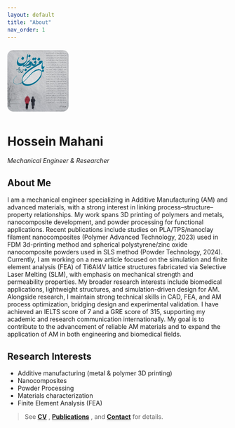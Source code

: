 ```yaml
---
layout: default
title: "About"
nav_order: 1
---
```


<img src="/assets/img/headshot.jpg" alt="Hossein Mahani" style="max-width:140px;border-radius:14px;margin:8px 0;">

**<h1 id="hossein-name">Hossein Mahani</h1>**
*Mechanical Engineer & Researcher*


<h2 id="about-me">About Me</h2>
<p class="justified-text">
I am a mechanical engineer specializing in Additive Manufacturing (AM) and advanced materials, with a strong interest in linking process–structure–property relationships.
My work spans 3D printing of polymers and metals, nanocomposite development, and powder processing for functional applications.
Recent publications include studies on PLA/TPS/nanoclay filament nanocomposites (Polymer Advanced Technology, 2023) used in FDM 3d-printing method and spherical polystyrene/zinc oxide nanocomposite powders used in SLS method (Powder Technology, 2024).
Currently, I am working on a new article focused on the simulation and finite element analysis (FEA) of Ti6Al4V lattice structures fabricated via Selective Laser Melting (SLM), with emphasis on mechanical strength and permeability properties.
My broader research interests include biomedical applications, lightweight structures, and simulation-driven design for AM.
Alongside research, I maintain strong technical skills in CAD, FEA, and AM process optimization, bridging design and experimental validation.
I have achieved an IELTS score of 7 and a GRE score of 315, supporting my academic and research communication internationally.
My goal is to contribute to the advancement of reliable AM materials and to expand the application of AM in both engineering and biomedical fields.
</p>


## Research Interests
- Additive manufacturing (metal & polymer 3D printing)  
- Nanocomposites  
- Powder Processing  
- Materials characterization  
- Finite Element Analysis (FEA)




> See  **[CV](/cv)** , **[Publications](/publications)** , and **[Contact](/contact)** for details.

